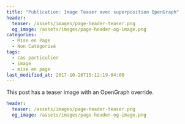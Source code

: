 ```yaml
---
title: "Publication: Image Teaser avec superposition OpenGraph"
header:
  teaser: /assets/images/page-header-teaser.png
  og_image: /assets/images/page-header-og-image.png
categories:
  - Mise en Page
  - Non Catégorisé
tags:
  - cas particulier
  - image
  - mise en page
last_modified_at: 2017-10-26T15:12:19-04:00
---
```


This post has a teaser image with an OpenGraph override.

```yaml
header:
  teaser: /assets/images/page-header-teaser.png
  og_image: /assets/images/page-header-og-image.png
```
